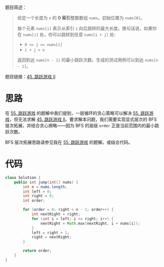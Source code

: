 题目简述：

> 给定一个长度为 `n` 的 **0 索引**整数数组 `nums`。初始位置为 `nums[0]`。
>
> 每个元素 `nums[i]` 表示从索引 `i` 向后跳转的最大长度。换句话说，如果你在 `nums[i]` 处，你可以跳转到任意 `nums[i + j]` 处:
>
> - `0 <= j <= nums[i]` 
> - `i + j < n`
>
> 返回到达 `nums[n - 1]` 的最小跳跃次数。生成的测试用例可以到达 `nums[n - 1]`。

题目链接：[45. 跳跃游戏 II](https://leetcode.cn/problems/jump-game-ii/)

# 思路

在 [55. 跳跃游戏](https://leetcode.cn/problems/jump-game/) 的题解中我们提到，一层循环的贪心策略可以解决 [55. 跳跃游戏](https://leetcode.cn/problems/jump-game/)，但无法求解 [45. 跳跃游戏 II](https://leetcode.cn/problems/jump-game-ii/)。要求解本问题，我们需要实现显式层次的 BFS 层次拓展，并结合贪心擦略——因为 BFS 的层级 `order` 正是当前范围内的最小跳跃次数。

BFS 层次拓展思路请参见我在 [55. 跳跃游戏](https://leetcode.cn/problems/jump-game/) 的题解。或结合代码。

# 代码

```java
class Solution {
    public int jump(int[] nums) {
        int n = nums.length;
        int left = 0;
        int right = 0;
        int order;

        for (order = 0; right < n - 1; order++) {
            int nextRight = right;
            for (int i = left; i <= right; i++) {
                nextRight = Math.max(nextRight, i + nums[i]);
            }
            left = right + 1;
            right = nextRight;
        }

        return order;
    }
}
```

